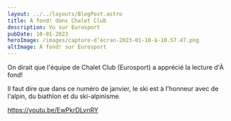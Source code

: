 ```yaml
---
layout: ../../layouts/BlogPost.astro
title: À fond! dans Chalet Club
description: Vu sur Eurosport
pubDate: 10-01-2023
heroImage: /images/capture-d’écran-2023-01-10-à-10.57.47.png
altImage: À fond! sur Eurosport
---
```

On dirait que l'équipe de Chalet Club (Eurosport) a apprécié la lecture d'À fond! 

Il faut dire que dans ce numéro de janvier, le ski est à l'honneur avec de l'alpin, du biathlon et du ski-alpinisme.

<https://youtu.be/EwPkrDLvnRY>
